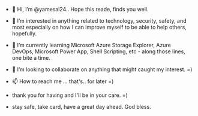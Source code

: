 - 👋 Hi, I’m @yamesal24.. Hope this reade, finds you well.
- 👀 I’m interested in anything related to technology, security, safety, and most especially on how I can improve myself to be able to help others, hopefully.
- 🌱 I’m currently learning Microsoft Azure Storage Explorer, Azure DevOps, Microsoft Power App, Shell Scripting, etc - along those lines, one bite a time.
- 💞️ I’m looking to collaborate on anything that might caught my interest. =)
- 📫 How to reach me ... that's.. for later =)

- thank you for having and I'll be in your care. =)

- stay safe, take card, have a great day ahead. God bless.

<!---
yamesal24/yamesal24 is a ✨ special ✨ repository because its `README.md` (this file) appears on your GitHub profile.
You can click the Preview link to take a look at your changes.
--->
